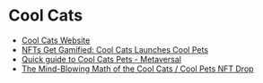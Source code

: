 # Cool Cats

- [Cool Cats Website](https://www.coolcatsnft.com/)
- [NFTs Get Gamified: Cool Cats Launches Cool Pets](https://www.businesswire.com/news/home/20220131005280/en/NFTs-Get-Gamified-Cool-Cats-Launches-Cool-Pets-One-of-the-First-Crowdsourced-NFTs)
- [Quick guide to Cool Cats Pets - Metaversal](https://metaversal.banklesshq.com/p/quick-guide-to-cool-cats-pets)
- [The Mind-Blowing Math of the Cool Cats / Cool Pets NFT Drop](https://medium.com/web-design-web-developer-magazine/the-mind-blowing-math-of-the-cool-cats-cool-pets-nft-drop-59cdcd840dc7)